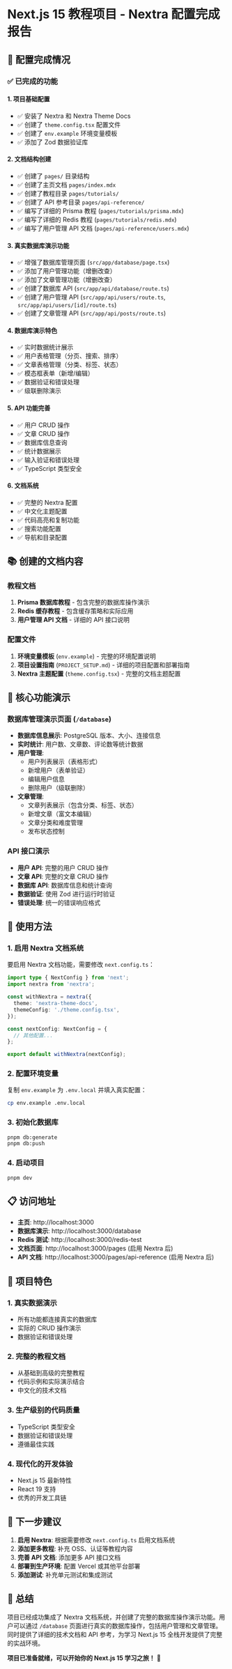 # Next.js 15 教程项目 - Nextra 配置完成报告

## 🎉 配置完成情况

### ✅ 已完成的功能

#### 1. 项目基础配置
- ✅ 安装了 Nextra 和 Nextra Theme Docs
- ✅ 创建了 `theme.config.tsx` 配置文件
- ✅ 创建了 `env.example` 环境变量模板
- ✅ 添加了 Zod 数据验证库

#### 2. 文档结构创建
- ✅ 创建了 `pages/` 目录结构
- ✅ 创建了主页文档 `pages/index.mdx`
- ✅ 创建了教程目录 `pages/tutorials/`
- ✅ 创建了 API 参考目录 `pages/api-reference/`
- ✅ 编写了详细的 Prisma 教程 (`pages/tutorials/prisma.mdx`)
- ✅ 编写了详细的 Redis 教程 (`pages/tutorials/redis.mdx`)
- ✅ 编写了用户管理 API 文档 (`pages/api-reference/users.mdx`)

#### 3. 真实数据库演示功能
- ✅ 增强了数据库管理页面 (`src/app/database/page.tsx`)
- ✅ 添加了用户管理功能（增删改查）
- ✅ 添加了文章管理功能（增删改查）
- ✅ 创建了数据库 API (`src/app/api/database/route.ts`)
- ✅ 创建了用户管理 API (`src/app/api/users/route.ts`, `src/app/api/users/[id]/route.ts`)
- ✅ 创建了文章管理 API (`src/app/api/posts/route.ts`)

#### 4. 数据库演示特色
- ✅ 实时数据统计展示
- ✅ 用户表格管理（分页、搜索、排序）
- ✅ 文章表格管理（分类、标签、状态）
- ✅ 模态框表单（新增/编辑）
- ✅ 数据验证和错误处理
- ✅ 级联删除演示

#### 5. API 功能完善
- ✅ 用户 CRUD 操作
- ✅ 文章 CRUD 操作
- ✅ 数据库信息查询
- ✅ 统计数据展示
- ✅ 输入验证和错误处理
- ✅ TypeScript 类型安全

#### 6. 文档系统
- ✅ 完整的 Nextra 配置
- ✅ 中文化主题配置
- ✅ 代码高亮和复制功能
- ✅ 搜索功能配置
- ✅ 导航和目录配置

## 📚 创建的文档内容

### 教程文档
1. **Prisma 数据库教程** - 包含完整的数据库操作演示
2. **Redis 缓存教程** - 包含缓存策略和实际应用
3. **用户管理 API 文档** - 详细的 API 接口说明

### 配置文件
1. **环境变量模板** (`env.example`) - 完整的环境配置说明
2. **项目设置指南** (`PROJECT_SETUP.md`) - 详细的项目配置和部署指南
3. **Nextra 主题配置** (`theme.config.tsx`) - 完整的文档主题配置

## 🚀 核心功能演示

### 数据库管理演示页面 (`/database`)
- **数据库信息展示**: PostgreSQL 版本、大小、连接信息
- **实时统计**: 用户数、文章数、评论数等统计数据
- **用户管理**: 
  - 用户列表展示（表格形式）
  - 新增用户（表单验证）
  - 编辑用户信息
  - 删除用户（级联删除）
- **文章管理**:
  - 文章列表展示（包含分类、标签、状态）
  - 新增文章（富文本编辑）
  - 文章分类和难度管理
  - 发布状态控制

### API 接口演示
- **用户 API**: 完整的用户 CRUD 操作
- **文章 API**: 完整的文章 CRUD 操作  
- **数据库 API**: 数据库信息和统计查询
- **数据验证**: 使用 Zod 进行运行时验证
- **错误处理**: 统一的错误响应格式

## 🔧 使用方法

### 1. 启用 Nextra 文档系统

要启用 Nextra 文档功能，需要修改 `next.config.ts`：

```typescript
import type { NextConfig } from 'next';
import nextra from 'nextra';

const withNextra = nextra({
  theme: 'nextra-theme-docs',
  themeConfig: './theme.config.tsx',
});

const nextConfig: NextConfig = {
  // 其他配置...
};

export default withNextra(nextConfig);
```

### 2. 配置环境变量

复制 `env.example` 为 `.env.local` 并填入真实配置：

```bash
cp env.example .env.local
```

### 3. 初始化数据库

```bash
pnpm db:generate
pnpm db:push
```

### 4. 启动项目

```bash
pnpm dev
```

## 📋 访问地址

- **主页**: http://localhost:3000
- **数据库演示**: http://localhost:3000/database
- **Redis 测试**: http://localhost:3000/redis-test  
- **文档页面**: http://localhost:3000/pages (启用 Nextra 后)
- **API 文档**: http://localhost:3000/pages/api-reference (启用 Nextra 后)

## 🎯 项目特色

### 1. 真实数据演示
- 所有功能都连接真实的数据库
- 实际的 CRUD 操作演示
- 数据验证和错误处理

### 2. 完整的教程文档
- 从基础到高级的完整教程
- 代码示例和实际演示结合
- 中文化的技术文档

### 3. 生产级别的代码质量
- TypeScript 类型安全
- 数据验证和错误处理
- 遵循最佳实践

### 4. 现代化的开发体验
- Next.js 15 最新特性
- React 19 支持
- 优秀的开发工具链

## 📝 下一步建议

1. **启用 Nextra**: 根据需要修改 `next.config.ts` 启用文档系统
2. **添加更多教程**: 补充 OSS、认证等教程内容
3. **完善 API 文档**: 添加更多 API 接口文档
4. **部署到生产环境**: 配置 Vercel 或其他平台部署
5. **添加测试**: 补充单元测试和集成测试

## 🎉 总结

项目已经成功集成了 Nextra 文档系统，并创建了完整的数据库操作演示功能。用户可以通过 `/database` 页面进行真实的数据库操作，包括用户管理和文章管理。同时提供了详细的技术文档和 API 参考，为学习 Next.js 15 全栈开发提供了完整的实战环境。

**项目已准备就绪，可以开始你的 Next.js 15 学习之旅！** 🚀

